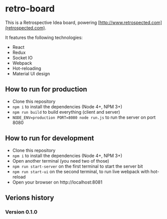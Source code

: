# retro-board

This is a Retrospective Idea board, powering [http://www.retrospected.com](retrospected.com).

It features the following technologies:

* React
* Redux
* Socket IO
* Webpack
* Hot-reloading
* Material UI design

## How to run for production

* Clone this repository
* `npm i` to install the dependencies (Node 4+, NPM 3+)
* `npm run build` to build everything (client and server)
* `NODE_ENV=production PORT=8080 node run.js` to run the server on port 8080

## How to run for development

* Clone this repository
* `npm i` to install the dependencies (Node 4+, NPM 3+)
* Open another terminal (you need two of those)
* `npm run start-server` on the first terminal to start the server bit
* `npm run start-ui` on the second terminal, to run live webpack with hot-reload
* Open your browser on http://localhost:8081


## Verions history

### Version 0.1.0
